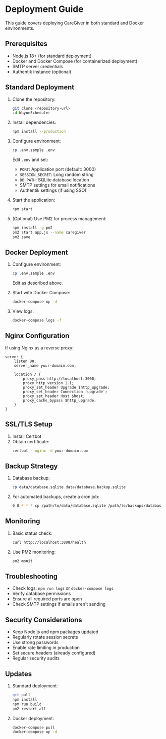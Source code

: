 # Deployment Guide

This guide covers deploying CareGiver in both standard and Docker environments.

## Prerequisites

- Node.js 18+ (for standard deployment)
- Docker and Docker Compose (for containerized deployment)
- SMTP server credentials
- Authentik instance (optional)

## Standard Deployment

1. Clone the repository:
   ```bash
   git clone <repository-url>
   cd WayneScheduler
   ```

2. Install dependencies:
   ```bash
   npm install --production
   ```

3. Configure environment:
   ```bash
   cp .env.sample .env
   ```
   Edit `.env` and set:
   - `PORT`: Application port (default: 3000)
   - `SESSION_SECRET`: Long random string
   - `DB_PATH`: SQLite database location
   - SMTP settings for email notifications
   - Authentik settings (if using SSO)

4. Start the application:
   ```bash
   npm start
   ```

5. (Optional) Use PM2 for process management:
   ```bash
   npm install -g pm2
   pm2 start app.js --name caregiver
   pm2 save
   ```

## Docker Deployment

1. Configure environment:
   ```bash
   cp .env.sample .env
   ```
   Edit as described above.

2. Start with Docker Compose:
   ```bash
   docker-compose up -d
   ```

3. View logs:
   ```bash
   docker-compose logs -f
   ```

## Nginx Configuration

If using Nginx as a reverse proxy:

```nginx
server {
    listen 80;
    server_name your-domain.com;

    location / {
        proxy_pass http://localhost:3000;
        proxy_http_version 1.1;
        proxy_set_header Upgrade $http_upgrade;
        proxy_set_header Connection 'upgrade';
        proxy_set_header Host $host;
        proxy_cache_bypass $http_upgrade;
    }
}
```

## SSL/TLS Setup

1. Install Certbot
2. Obtain certificate:
   ```bash
   certbot --nginx -d your-domain.com
   ```

## Backup Strategy

1. Database backup:
   ```bash
   cp data/database.sqlite data/database.backup.sqlite
   ```

2. For automated backups, create a cron job:
   ```bash
   0 0 * * * cp /path/to/data/database.sqlite /path/to/backups/database.$(date +%Y%m%d).sqlite
   ```

## Monitoring

1. Basic status check:
   ```bash
   curl http://localhost:3000/health
   ```

2. Use PM2 monitoring:
   ```bash
   pm2 monit
   ```

## Troubleshooting

- Check logs: `npm run logs` or `docker-compose logs`
- Verify database permissions
- Ensure all required ports are open
- Check SMTP settings if emails aren't sending

## Security Considerations

- Keep Node.js and npm packages updated
- Regularly rotate session secrets
- Use strong passwords
- Enable rate limiting in production
- Set secure headers (already configured)
- Regular security audits

## Updates

1. Standard deployment:
   ```bash
   git pull
   npm install
   npm run build
   pm2 restart all
   ```

2. Docker deployment:
   ```bash
   docker-compose pull
   docker-compose up -d
   ``` 